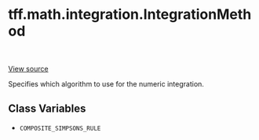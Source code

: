 <div itemscope itemtype="http://developers.google.com/ReferenceObject">
<meta itemprop="name" content="tff.math.integration.IntegrationMethod" />
<meta itemprop="path" content="Stable" />
<meta itemprop="property" content="COMPOSITE_SIMPSONS_RULE"/>
</div>

# tff.math.integration.IntegrationMethod

<!-- Insert buttons and diff -->

<table class="tfo-notebook-buttons tfo-api" align="left">
</table>

<a target="_blank" href="https://github.com/google/tf-quant-finance/blob/master/tf_quant_finance/math/integration/integrate.py">View source</a>



Specifies which algorithm to use for the numeric integration.

<!-- Placeholder for "Used in" -->


## Class Variables

* `COMPOSITE_SIMPSONS_RULE` <a id="COMPOSITE_SIMPSONS_RULE"></a>
